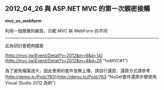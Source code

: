 ## 2012_04_26 與 ASP.NET MVC 的第一次親密接觸 ##

**mvc_vs_webform**

利用一個簡單的網頁，示範 MVC 與 WebForm 的不同


----------


此為研討會範例檔案

[http://mvc.tw/Event/Detail?y=2012&m=6&d=14](http://mvc.tw/Event/Detail?y=2012&m=4&d=26 "twMVC#1")

為了避免檔案過大，因此使用的套件皆無上傳，請自行還原，還原方式請參考
[http://demo.tc/Post/763](http://demo.tc/Post/763 "NuGet套件還原步驟使用Visual Studio 2012 為例")